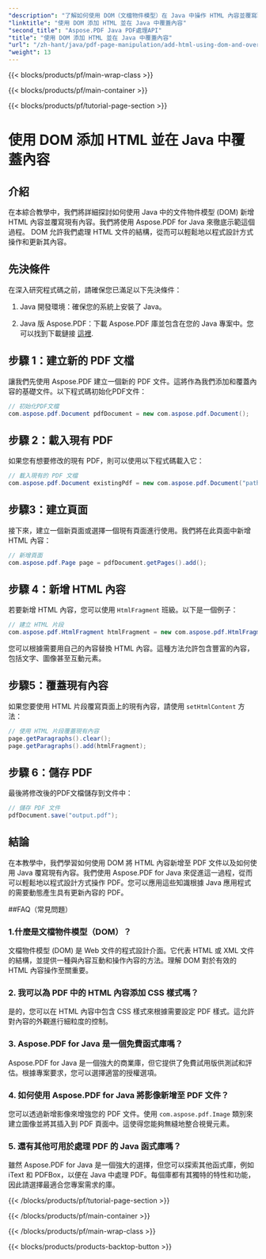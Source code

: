 ```yaml
---
"description": "了解如何使用 DOM（文檔物件模型）在 Java 中操作 HTML 內容並覆寫現有內容。請依照本逐步指南，使用 Aspose.PDF for Java 的原始程式碼範例。"
"linktitle": "使用 DOM 添加 HTML 並在 Java 中覆蓋內容"
"second_title": "Aspose.PDF Java PDF處理API"
"title": "使用 DOM 添加 HTML 並在 Java 中覆蓋內容"
"url": "/zh-hant/java/pdf-page-manipulation/add-html-using-dom-and-overwrite-content-in-java/"
"weight": 13
---
```


{{< blocks/products/pf/main-wrap-class >}}

{{< blocks/products/pf/main-container >}}

{{< blocks/products/pf/tutorial-page-section >}}

# 使用 DOM 添加 HTML 並在 Java 中覆蓋內容


## 介紹

在本綜合教學中，我們將詳細探討如何使用 Java 中的文件物件模型 (DOM) 新增 HTML 內容並覆寫現有內容。我們將使用 Aspose.PDF for Java 來徹底示範這個過程。 DOM 允許我們處理 HTML 文件的結構，從而可以輕鬆地以程式設計方式操作和更新其內容。

## 先決條件

在深入研究程式碼之前，請確保您已滿足以下先決條件：

1. Java 開發環境：確保您的系統上安裝了 Java。

2. Java 版 Aspose.PDF：下載 Aspose.PDF 庫並包含在您的 Java 專案中。您可以找到下載鏈接 [這裡](https://releases。aspose.com/pdf/java/).

## 步驟 1：建立新的 PDF 文檔

讓我們先使用 Aspose.PDF 建立一個新的 PDF 文件。這將作為我們添加和覆蓋內容的基礎文件。以下程式碼初始化PDF文件：

```java
// 初始化PDF文檔
com.aspose.pdf.Document pdfDocument = new com.aspose.pdf.Document();
```

## 步驟 2：載入現有 PDF

如果您有想要修改的現有 PDF，則可以使用以下程式碼載入它：

```java
// 載入現有的 PDF 文檔
com.aspose.pdf.Document existingPdf = new com.aspose.pdf.Document("path/to/existing.pdf");
```

## 步驟3：建立頁面

接下來，建立一個新頁面或選擇一個現有頁面進行使用。我們將在此頁面中新增 HTML 內容：

```java
// 新增頁面
com.aspose.pdf.Page page = pdfDocument.getPages().add();
```

## 步驟 4：新增 HTML 內容

若要新增 HTML 內容，您可以使用 `HtmlFragment` 班級。以下是一個例子：

```java
// 建立 HTML 片段
com.aspose.pdf.HtmlFragment htmlFragment = new com.aspose.pdf.HtmlFragment("<h1>Hello, World!</h1>");
```

您可以根據需要用自己的內容替換 HTML 內容。這種方法允許包含豐富的內容，包括文字、圖像甚至互動元素。

## 步驟5：覆蓋現有內容

如果您要使用 HTML 片段覆寫頁面上的現有內容，請使用 `setHtmlContent` 方法：

```java
// 使用 HTML 片段覆蓋現有內容
page.getParagraphs().clear();
page.getParagraphs().add(htmlFragment);
```

## 步驟 6：儲存 PDF

最後將修改後的PDF文檔儲存到文件中：

```java
// 儲存 PDF 文件
pdfDocument.save("output.pdf");
```

## 結論

在本教學中，我們學習如何使用 DOM 將 HTML 內容新增至 PDF 文件以及如何使用 Java 覆寫現有內容。我們使用 Aspose.PDF for Java 來促進這一過程，從而可以輕鬆地以程式設計方式操作 PDF。您可以應用這些知識根據 Java 應用程式的需要動態產生具有更新內容的 PDF。

##FAQ（常見問題）

### 1.什麼是文檔物件模型（DOM）？
   文檔物件模型 (DOM) 是 Web 文件的程式設計介面。它代表 HTML 或 XML 文件的結構，並提供一種與內容互動和操作內容的方法。理解 DOM 對於有效的 HTML 內容操作至關重要。

### 2. 我可以為 PDF 中的 HTML 內容添加 CSS 樣式嗎？
   是的，您可以在 HTML 內容中包含 CSS 樣式來根據需要設定 PDF 樣式。這允許對內容的外觀進行細粒度的控制。

### 3. Aspose.PDF for Java 是一個免費函式庫嗎？
   Aspose.PDF for Java 是一個強大的商業庫，但它提供了免費試用版供測試和評估。根據專案要求，您可以選擇適當的授權選項。

### 4. 如何使用 Aspose.PDF for Java 將影像新增至 PDF 文件？
   您可以透過新增影像來增強您的 PDF 文件。使用 `com.aspose.pdf.Image` 類別來建立圖像並將其插入到 PDF 頁面中。這使得您能夠無縫地整合視覺元素。

### 5. 還有其他可用於處理 PDF 的 Java 函式庫嗎？
   雖然 Aspose.PDF for Java 是一個強大的選擇，但您可以探索其他函式庫，例如 iText 和 PDFBox，以便在 Java 中處理 PDF。每個庫都有其獨特的特性和功能，因此請選擇最適合您專案需求的庫。


{{< /blocks/products/pf/tutorial-page-section >}}

{{< /blocks/products/pf/main-container >}}

{{< /blocks/products/pf/main-wrap-class >}}

{{< blocks/products/products-backtop-button >}}